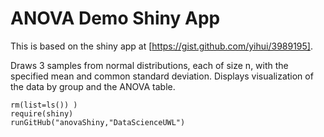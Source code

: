 # ANOVA Demo Shiny App

This is based on the shiny app at [https://gist.github.com/yihui/3989195].

Draws 3 samples from normal distributions, each of size n, with the specified mean and common standard deviation.  Displays visualization of the data by group and the ANOVA table.

```
rm(list=ls()) )
require(shiny)
runGitHub("anovaShiny,"DataScienceUWL")
```